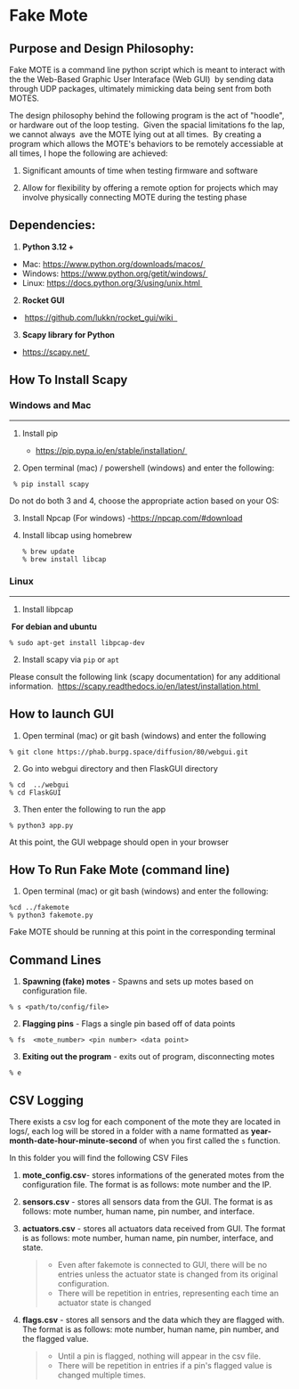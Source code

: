 # Fake Mote


## Purpose and Design Philosophy: 

Fake MOTE is a command line python script which is meant to interact with the the Web-Based Graphic User Interaface (Web GUI) 
by sending data through UDP packages, ultimately mimicking data being sent from both MOTES. 

The design philosophy behind the following program is the act of "hoodle", or hardware out of the loop testing. 
Given the spacial limitations fo the lap, we cannot always  ave the MOTE lying out at all times. 
By creating a program which allows the MOTE's behaviors to be remotely accessiable at all times, I hope the following are achieved: 

1. Significant amounts of time when testing firmware and software 

2. Allow for flexibility by offering a remote option for projects which may involve physically connecting MOTE during the testing phase 


## Dependencies: 

1. **Python 3.12 +** 
 - Mac: https://www.python.org/downloads/macos/ 
 - Windows: https://www.python.org/getit/windows/ 
 - Linux: https://docs.python.org/3/using/unix.html 

2. **Rocket GUI**
 -  https://github.com/lukkn/rocket_gui/wiki    

3. **Scapy library for Python** 
 - https://scapy.net/ 


## How To Install Scapy 


### Windows and Mac
---

1. Install pip 
    -  https://pip.pypa.io/en/stable/installation/ 

2. Open terminal (mac) / powershell (windows) and enter the following: 
 ```
  % pip install scapy 
 ```

Do not do both 3 and 4, choose the appropriate action based on your OS: 

3. Install Npcap (For windows)
    -https://npcap.com/#download

4. Install libcap using homebrew
    ```
    % brew update
    % brew install libcap
    ```


### Linux 
---

1. Install libpcap 

 **For debian and ubuntu**
```
% sudo apt-get install libpcap-dev  
 ```

2. Install scapy via   `pip` or `apt`


Please consult the following link (scapy documentation) for any additional information. 
https://scapy.readthedocs.io/en/latest/installation.html 

## How to launch GUI 

1. Open terminal (mac) or git bash (windows) and enter the following

```
% git clone https://phab.burpg.space/diffusion/80/webgui.git
```
2. Go into webgui directory and then FlaskGUI directory 
```
% cd  ../webgui 
% cd FlaskGUI
```
3. Then enter the following to run the app
```
% python3 app.py 
```

At this point, the GUI webpage should open in your browser 

## How To Run Fake Mote (command line)
1. Open terminal (mac) or git bash (windows) and enter the following: 

```
%cd ../fakemote
% python3 fakemote.py

```

Fake MOTE should be running at this point in the corresponding terminal 

## Command Lines


1. **Spawning (fake) motes** - Spawns and sets up motes based on configuration file. 
```
% s <path/to/config/file>
```


2. **Flagging pins** - Flags a single pin based off of data points
```
% fs  <mote_number> <pin number> <data point>
```


3. **Exiting out the program** - exits out of program, disconnecting motes
```
% e 
```



## CSV Logging 

There exists a csv log for each component of the mote they are located in logs/, each log will be stored in a folder with a name formatted as **year-month-date-hour-minute-second** of when you first called the ```s``` function. 

In this folder you will find the following CSV Files

1. **mote_config.csv**- stores informations of the generated motes from the configuration file. The format is as follows: mote number and the IP. 

2. **sensors.csv** - stores all sensors data from the GUI. The format is as follows: mote number, human name, pin number, and interface. 

3. **actuators.csv** - stores all actuators data received from GUI. The format is as follows: mote number, human name, pin number, interface, and state. 
    > - Even after fakemote is connected to GUI, there will be no entries unless the actuator state is changed from its original configuration. 
     > - There will be repetition in entries, representing 
     each time an actuator state is changed
 
   
4. **flags.csv** - stores all sensors and the data which they are flagged with. The format is as follows: mote number, human name, pin number, and the flagged value. 
    > - Until a pin is flagged, nothing will appear in the csv file. 
    >  - There will be repetition in entries if a pin's flagged value is changed multiple times. 

      







